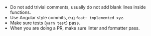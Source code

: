 - Do not add trivial comments, usually do not add blank lines inside functions.
- Use Angular style commits, e.g `feat: implemented xyz`.
- Make sure tests (`yarn test`) pass.
- When you are doing a PR, make sure linter and formatter pass.
